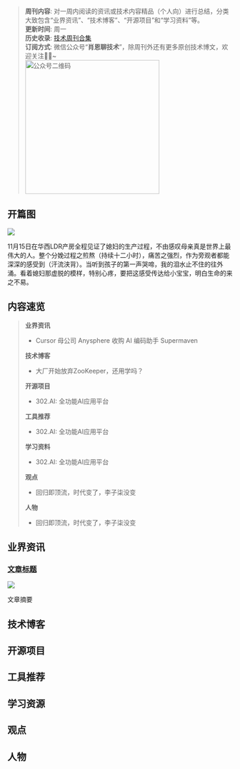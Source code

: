 > **周刊内容**: 对一周内阅读的资讯或技术内容精品（个人向）进行总结，分类大致包含“业界资讯”、“技术博客”、“开源项目”和“学习资料”等。<br>
> **更新时间**: 周一<br>
> **历史收录**: [技术周刊合集](https://mp.weixin.qq.com/mp/appmsgalbum?__biz=MzkwODY0ODQzOQ==&action=getalbum&album_id=3492416248238096386#wechat_redirect) <br>
> **订阅方式**: 微信公众号“**肖恩聊技术**”，除周刊外还有更多原创技术博文，欢迎关注👏🏻~<br>
> <img src="https://cdn.jsdelivr.net/gh/Xiaoxie1994/images/images/20241103221454.png" alt="公众号二维码" width="300">

## 开篇图
![](https://cdn.jsdelivr.net/gh/Xiaoxie1994/images/images/20241117233731.png)

11月15日在华西LDR产房全程见证了媳妇的生产过程，不由感叹母亲真是世界上最伟大的人。整个分娩过程之煎熬（持续十二小时），痛苦之强烈，作为旁观者都能深深的感受到（汗流浃背）。当听到孩子的第一声哭啼，我的泪水止不住的往外涌。看着媳妇那虚脱的模样，特别心疼，要把这感受传达给小宝宝，明白生命的来之不易。

## 内容速览
> **业界资讯**
> - Cursor 母公司 Anysphere 收购 AI 编码助手 Supermaven
>
> **技术博客**
> - 大厂开始放弃ZooKeeper，还用学吗？
> 
> **开源项目**
> - 302.AI: 全功能AI应用平台
> 
> **工具推荐**
> - 302.AI: 全功能AI应用平台
> 
>**学习资料**
> - 302.AI: 全功能AI应用平台
> 
> **观点**
> - 回归即顶流，时代变了，李子柒没变
> 
> **人物**
> - 回归即顶流，时代变了，李子柒没变

## 业界资讯
### [文章标题](文章链接)

![](图片链接)

文章摘要

## 技术博客
 
## 开源项目 

## 工具推荐

## 学习资源

## 观点

## 人物